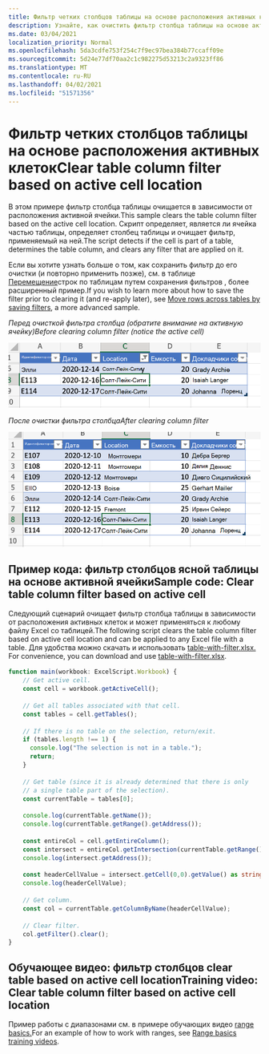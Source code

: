 ```yaml
---
title: Фильтр четких столбцов таблицы на основе расположения активных клеток
description: Узнайте, как очистить фильтр столбца таблицы на основе активного расположения ячейки.
ms.date: 03/04/2021
localization_priority: Normal
ms.openlocfilehash: 5da3cdfe753f254c7f9ec97bea384b77ccaff09e
ms.sourcegitcommit: 5d24e77df70aa2c1c982275d53213c2a9323ff86
ms.translationtype: MT
ms.contentlocale: ru-RU
ms.lasthandoff: 04/02/2021
ms.locfileid: "51571356"
---
```

# <a name="clear-table-column-filter-based-on-active-cell-location"></a><span data-ttu-id="cbe29-103">Фильтр четких столбцов таблицы на основе расположения активных клеток</span><span class="sxs-lookup"><span data-stu-id="cbe29-103">Clear table column filter based on active cell location</span></span>

<span data-ttu-id="cbe29-104">В этом примере фильтр столбца таблицы очищается в зависимости от расположения активной ячейки.</span><span class="sxs-lookup"><span data-stu-id="cbe29-104">This sample clears the table column filter based on the active cell location.</span></span> <span data-ttu-id="cbe29-105">Скрипт определяет, является ли ячейка частью таблицы, определяет столбец таблицы и очищает фильтр, применяемый на ней.</span><span class="sxs-lookup"><span data-stu-id="cbe29-105">The script detects if the cell is part of a table, determines the table column, and clears any filter that are applied on it.</span></span>

<span data-ttu-id="cbe29-106">Если вы хотите узнать больше о том, как сохранить фильтр до его очистки (и повторно применить позже), см. в таблице [Перемещение](move-rows-across-tables.md)строк по таблицам путем сохранения фильтров , более расширенный пример.</span><span class="sxs-lookup"><span data-stu-id="cbe29-106">If you wish to learn more about how to save the filter prior to clearing it (and re-apply later), see [Move rows across tables by saving filters](move-rows-across-tables.md), a more advanced sample.</span></span>

<span data-ttu-id="cbe29-107">_Перед очисткой фильтра столбца (обратите внимание на активную ячейку)_</span><span class="sxs-lookup"><span data-stu-id="cbe29-107">_Before clearing column filter (notice the active cell)_</span></span>

![Перед очисткой фильтра столбцов](../../images/before-filter-applied.png)

<span data-ttu-id="cbe29-109">_После очистки фильтра столбца_</span><span class="sxs-lookup"><span data-stu-id="cbe29-109">_After clearing column filter_</span></span>

![После очистки фильтра столбца](../../images/after-filter-cleared.png)

## <a name="sample-code-clear-table-column-filter-based-on-active-cell"></a><span data-ttu-id="cbe29-111">Пример кода: фильтр столбцов ясной таблицы на основе активной ячейки</span><span class="sxs-lookup"><span data-stu-id="cbe29-111">Sample code: Clear table column filter based on active cell</span></span>

<span data-ttu-id="cbe29-112">Следующий сценарий очищает фильтр столбца таблицы в зависимости от расположения активных клеток и может применяться к любому файлу Excel со таблицей.</span><span class="sxs-lookup"><span data-stu-id="cbe29-112">The following script clears the table column filter based on active cell location and can be applied to any Excel file with a table.</span></span> <span data-ttu-id="cbe29-113">Для удобства можно скачать и использовать <a href="table-with-filter.xlsx">table-with-filter.xlsx. </a></span><span class="sxs-lookup"><span data-stu-id="cbe29-113">For convenience, you can download and use <a href="table-with-filter.xlsx">table-with-filter.xlsx</a>.</span></span>

```TypeScript
function main(workbook: ExcelScript.Workbook) {
    // Get active cell.
    const cell = workbook.getActiveCell();

    // Get all tables associated with that cell.
    const tables = cell.getTables();
    
    // If there is no table on the selection, return/exit.
    if (tables.length !== 1) {
      console.log("The selection is not in a table.");
      return;
    }

    // Get table (since it is already determined that there is only
    // a single table part of the selection).
    const currentTable = tables[0];

    console.log(currentTable.getName());
    console.log(currentTable.getRange().getAddress());

    const entireCol = cell.getEntireColumn();
    const intersect = entireCol.getIntersection(currentTable.getRange());
    console.log(intersect.getAddress());

    const headerCellValue = intersect.getCell(0,0).getValue() as string;
    console.log(headerCellValue);

    // Get column.
    const col = currentTable.getColumnByName(headerCellValue);

    // Clear filter.
    col.getFilter().clear();
}
```

## <a name="training-video-clear-table-column-filter-based-on-active-cell-location"></a><span data-ttu-id="cbe29-114">Обучающее видео: фильтр столбцов clear table based on active cell location</span><span class="sxs-lookup"><span data-stu-id="cbe29-114">Training video: Clear table column filter based on active cell location</span></span>

<span data-ttu-id="cbe29-115">Пример работы с диапазонами см. в примере обучающих видео [range basics.](range-basics.md#training-videos-range-basics)</span><span class="sxs-lookup"><span data-stu-id="cbe29-115">For an example of how to work with ranges, see [Range basics training videos](range-basics.md#training-videos-range-basics).</span></span>
